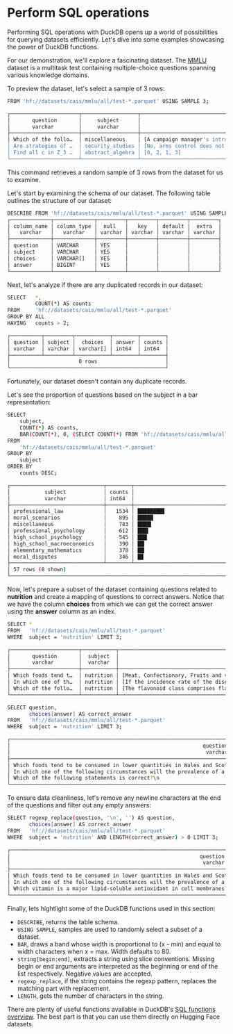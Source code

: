 # Perform SQL operations

Performing SQL operations with DuckDB opens up a world of possibilities for querying datasets efficiently. Let's dive into some examples showcasing the power of DuckDB functions.

For our demonstration, we'll explore a fascinating dataset. The [MMLU](https://huggingface.co/datasets/cais/mmlu) dataset is a multitask test containing multiple-choice questions spanning various knowledge domains.

To preview the dataset, let's select a sample of 3 rows:

```bash
FROM 'hf://datasets/cais/mmlu/all/test-*.parquet' USING SAMPLE 3;

┌──────────────────────┬──────────────────┬──────────────────────────────────────────────────────────────────────────────────────────────────────────────────────────────────────────────────────────────┬────────┐
│       question       │     subject      │                                                                           choices                                                                            │ answer │
│       varchar        │     varchar      │                                                                          varchar[]                                                                           │ int64  │
├──────────────────────┼──────────────────┼──────────────────────────────────────────────────────────────────────────────────────────────────────────────────────────────────────────────────────────────┼────────┤
│ Which of the follo…  │ miscellaneous    │ [A campaign manager's introduction of a mayoral candidate, A professor's lecture on the structure of the heart, A company president's yearly sales report,…  │      0 │
│ Are strategies of …  │ security_studies │ [No, arms control does not serve any purpose outside the realm of traditional military weapons., Yes, successful policies of arms control and deterrence h…  │      2 │
│ Find all c in Z_3 …  │ abstract_algebra │ [0, 2, 1, 3]                                                                                                                                                 │      1 │
└──────────────────────┴──────────────────┴──────────────────────────────────────────────────────────────────────────────────────────────────────────────────────────────────────────────────────────────┴────────┘

```

This command retrieves a random sample of 3 rows from the dataset for us to examine.

Let's start by examining the schema of our dataset. The following table outlines the structure of our dataset:

```bash
DESCRIBE FROM 'hf://datasets/cais/mmlu/all/test-*.parquet' USING SAMPLE 3;
┌─────────────┬─────────────┬─────────┬─────────┬─────────┬─────────┐
│ column_name │ column_type │  null   │   key   │ default │  extra  │
│   varchar   │   varchar   │ varchar │ varchar │ varchar │ varchar │
├─────────────┼─────────────┼─────────┼─────────┼─────────┼─────────┤
│ question    │ VARCHAR     │ YES     │         │         │         │
│ subject     │ VARCHAR     │ YES     │         │         │         │
│ choices     │ VARCHAR[]   │ YES     │         │         │         │
│ answer      │ BIGINT      │ YES     │         │         │         │
└─────────────┴─────────────┴─────────┴─────────┴─────────┴─────────┘

```
Next, let's analyze if there are any duplicated records in our dataset:

```bash
SELECT   *,
         COUNT(*) AS counts
FROM     'hf://datasets/cais/mmlu/all/test-*.parquet'
GROUP BY ALL
HAVING   counts > 2; 

┌──────────┬─────────┬───────────┬────────┬────────┐
│ question │ subject │  choices  │ answer │ counts │
│ varchar  │ varchar │ varchar[] │ int64  │ int64  │
├──────────┴─────────┴───────────┴────────┴────────┤
│                      0 rows                      │
└──────────────────────────────────────────────────┘

```

Fortunately, our dataset doesn't contain any duplicate records.

Let's see the proportion of questions based on the subject in a bar representation:

```bash
SELECT 
    subject, 
    COUNT(*) AS counts, 
    BAR(COUNT(*), 0, (SELECT COUNT(*) FROM 'hf://datasets/cais/mmlu/all/test-*.parquet')) AS percentage 
FROM 
    'hf://datasets/cais/mmlu/all/test-*.parquet' 
GROUP BY 
    subject 
ORDER BY 
    counts DESC;

┌──────────────────────────────┬────────┬────────────────────────────────────────────────────────────────────────────────┐
│           subject            │ counts │                                   percentage                                   │
│           varchar            │ int64  │                                    varchar                                     │
├──────────────────────────────┼────────┼────────────────────────────────────────────────────────────────────────────────┤
│ professional_law             │   1534 │ ████████▋                                                                      │
│ moral_scenarios              │    895 │ █████                                                                          │
│ miscellaneous                │    783 │ ████▍                                                                          │
│ professional_psychology      │    612 │ ███▍                                                                           │
│ high_school_psychology       │    545 │ ███                                                                            │
│ high_school_macroeconomics   │    390 │ ██▏                                                                            │
│ elementary_mathematics       │    378 │ ██▏                                                                            │
│ moral_disputes               │    346 │ █▉                                                                             │
├──────────────────────────────┴────────┴────────────────────────────────────────────────────────────────────────────────┤
│ 57 rows (8 shown)                                                                                           3 columns  │
└────────────────────────────────────────────────────────────────────────────────────────────────────────────────────────┘

```

Now, let's prepare a subset of the dataset containing questions related to **nutrition** and create a mapping of questions to correct answers.
Notice that we have the column **choices** from which we can get the correct answer using the **answer** column as an index.

```bash
SELECT *
FROM   'hf://datasets/cais/mmlu/all/test-*.parquet'
WHERE  subject = 'nutrition' LIMIT 3;

┌──────────────────────┬───────────┬─────────────────────────────────────────────────────────────────────────────────────────────────────────────────────────────────────────────────────────────────────┬────────┐
│       question       │  subject  │                                                                               choices                                                                               │ answer │
│       varchar        │  varchar  │                                                                              varchar[]                                                                              │ int64  │
├──────────────────────┼───────────┼─────────────────────────────────────────────────────────────────────────────────────────────────────────────────────────────────────────────────────────────────────┼────────┤
│ Which foods tend t…  │ nutrition │ [Meat, Confectionary, Fruits and vegetables, Potatoes]                                                                                                              │      2 │
│ In which one of th…  │ nutrition │ [If the incidence rate of the disease falls., If survival time with the disease increases., If recovery of the disease is faster., If the population in which the…  │      1 │
│ Which of the follo…  │ nutrition │ [The flavonoid class comprises flavonoids and isoflavonoids., The digestibility and bioavailability of isoflavones in soya food products are not changed by proce…  │      0 │
└──────────────────────┴───────────┴─────────────────────────────────────────────────────────────────────────────────────────────────────────────────────────────────────────────────────────────────────┴────────┘

```

```bash
SELECT question,
       choices[answer] AS correct_answer
FROM   'hf://datasets/cais/mmlu/all/test-*.parquet'
WHERE  subject = 'nutrition' LIMIT 3;

┌─────────────────────────────────────────────────────────────────────────────────────────────────────────────────────────────────────┬─────────────────────────────────────────────┐
│                                                              question                                                               │               correct_answer                │
│                                                               varchar                                                               │                   varchar                   │
├─────────────────────────────────────────────────────────────────────────────────────────────────────────────────────────────────────┼─────────────────────────────────────────────┤
│ Which foods tend to be consumed in lower quantities in Wales and Scotland (as of 2020)?\n                                           │ Confectionary                               │
│ In which one of the following circumstances will the prevalence of a disease in the population increase, all else being constant?\n │ If the incidence rate of the disease falls. │
│ Which of the following statements is correct?\n                                                                                     │                                             │
└─────────────────────────────────────────────────────────────────────────────────────────────────────────────────────────────────────┴─────────────────────────────────────────────┘

```

To ensure data cleanliness, let's remove any newline characters at the end of the questions and filter out any empty answers:

```bash
SELECT regexp_replace(question, '\n', '') AS question,
       choices[answer] AS correct_answer
FROM   'hf://datasets/cais/mmlu/all/test-*.parquet'
WHERE  subject = 'nutrition' AND LENGTH(correct_answer) > 0 LIMIT 3;

┌───────────────────────────────────────────────────────────────────────────────────────────────────────────────────────────────────┬─────────────────────────────────────────────┐
│                                                             question                                                              │               correct_answer                │
│                                                              varchar                                                              │                   varchar                   │
├───────────────────────────────────────────────────────────────────────────────────────────────────────────────────────────────────┼─────────────────────────────────────────────┤
│ Which foods tend to be consumed in lower quantities in Wales and Scotland (as of 2020)?                                           │ Confectionary                               │
│ In which one of the following circumstances will the prevalence of a disease in the population increase, all else being constant? │ If the incidence rate of the disease falls. │
│ Which vitamin is a major lipid-soluble antioxidant in cell membranes?                                                             │ Vitamin D                                   │
└───────────────────────────────────────────────────────────────────────────────────────────────────────────────────────────────────┴─────────────────────────────────────────────┘

```
Finally, lets hightlight some of the DuckDB functions used in this section:
- `DESCRIBE`, returns the table schema.
- `USING SAMPLE`, samples are used to randomly select a subset of a dataset.
- `BAR`, draws a band whose width is proportional to (x - min) and equal to width characters when x = max. Width defaults to 80.
- `string[begin:end]`, extracts a string using slice conventions. Missing begin or end arguments are interpreted as the beginning or end of the list respectively. Negative values are accepted.
- `regexp_replace`, if the string contains the regexp pattern, replaces the matching part with replacement.
- `LENGTH`, gets the number of characters in the string.

<Tip>

There are plenty of useful functions available in DuckDB's [SQL functions overview](https://duckdb.org/docs/sql/functions/overview). The best part is that you can use them directly on Hugging Face datasets.

</Tip>
